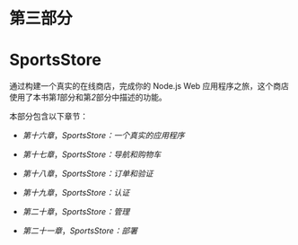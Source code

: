 # 第三部分

# SportsStore

通过构建一个真实的在线商店，完成你的 Node.js Web 应用程序之旅，这个商店使用了本书第*1*部分和第*2*部分中描述的功能。

本部分包含以下章节：

+   *第十六章*，*SportsStore：一个真实的应用程序*

+   *第十七章*，*SportsStore：导航和购物车*

+   *第十八章*，*SportsStore：订单和验证*

+   *第十九章*，*SportsStore：认证*

+   *第二十章*，*SportsStore：管理*

+   *第二十一章*，*SportsStore：部署*
